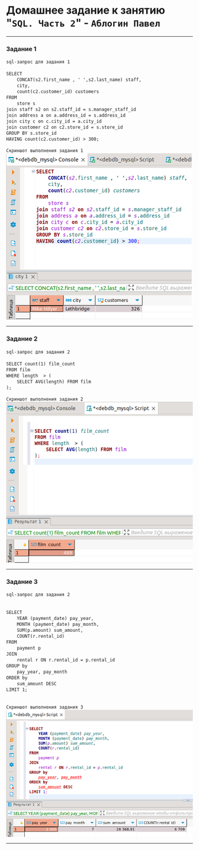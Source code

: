 # Домашнее задание к занятию "`SQL. Часть 2`" - `Аблогин Павел`
   
---

### Задание 1

```
sql-запрос для задания 1

SELECT 
	CONCAT(s2.first_name , ' ',s2.last_name) staff, 
	city, 
	count(c2.customer_id) customers 
FROM 
	store s
join staff s2 on s2.staff_id = s.manager_staff_id 
join address a on a.address_id = s.address_id 
join city c on c.city_id = a.city_id 
join customer c2 on c2.store_id = s.store_id 
GROUP BY s.store_id 
HAVING count(c2.customer_id) > 300;

```

`Скриншот выполнения задания 1`
![Инфо о магазине](img/task_1.png)

---

### Задание 2

```
sql-запрос для задания 2

SELECT count(1) film_count 
FROM film
WHERE length  > (
	SELECT AVG(length) FROM film
);

```

`Скриншот выполнения задания 2`
![Количество фильмов](img/task2.png)


---

### Задание 3

```
sql-запрос для задания 2


SELECT 
	YEAR (payment_date) pay_year, 
	MONTH (payment_date) pay_month, 
	SUM(p.amount) sum_amount, 
	COUNT(r.rental_id)  
FROM 
	payment p 
JOIN 
	rental r ON r.rental_id = p.rental_id 
GROUP by 
	pay_year, pay_month
ORDER by 
	sum_amount DESC
LIMIT 1;


```

`Скриншот выполнения задания 3`
![Месяц с наибольшей суммой платажей](img/task3.png)

---

